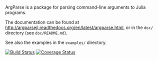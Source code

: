 ArgParse is a package for parsing command-line arguments to Julia programs.

The documentation can be found at http://argparsejl.readthedocs.org/en/latest/argparse.html, or
in the `doc/` directory (see `doc/README.md`).

See also the examples in the `examples/` directory.

[![Build Status](https://api.travis-ci.org/carlobaldassi/ArgParse.jl.png?branch=master)](https://travis-ci.org/carlobaldassi/ArgParse.jl)
[![Coverage Status](https://img.shields.io/coveralls/carlobaldassi/ArgParse.jl.svg)](https://coveralls.io/r/carlobaldassi/ArgParse.jl)

